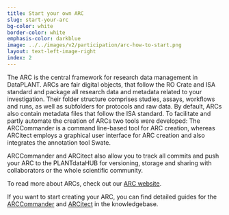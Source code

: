 ```yaml
---
title: Start your own ARC
slug: start-your-arc
bg-color: white
border-color: white
emphasis-color: darkblue
image: ../../images/v2/participation/arc-how-to-start.png
layout: text-left-image-right
index: 2
---
```


The ARC is the central framework for research data management in DataPLANT.
ARCs are fair digital objects, that follow the RO Crate and ISA standard and package all research data and metadata related to your investigation.
Their folder structure comprises studies, assays, workflows and runs, as well as subfolders for protocols and raw data.
By default, ARCs also contain metadata files that follow the ISA standard.
To facilitate and partly automate the creation of ARCs two tools were developed: The ARCCommander is a command line-based tool for ARC creation, whereas ARCitect employs a graphical user interface for ARC creation and also integrates the annotation tool Swate.

ARCCommander and ARCitect also allow you to track all commits and push your ARC to the PLANTdataHUB for versioning, storage and sharing with collaborators or the whole scientific community.

To read more about ARCs, check out our [ARC website](arc-rdm.org).

If you want to start creating your ARC, you can find detailed guides for the [ARCCommander](https://nfdi4plants.org/nfdi4plants.knowledgebase/docs/ArcCommanderManual/index.html) and [ARCitect](https://nfdi4plants.org/nfdi4plants.knowledgebase/docs/ARCitect-Manual/index.html) in the knowledgebase.
